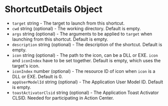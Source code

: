 # ShortcutDetails Object

* `target` string - The target to launch from this shortcut.
* `cwd` string (optional) - The working directory. Default is empty.
* `args` string (optional) - The arguments to be applied to `target` when
launching from this shortcut. Default is empty.
* `description` string (optional) - The description of the shortcut. Default
is empty.
* `icon` string (optional) - The path to the icon, can be a DLL or EXE. `icon`
and `iconIndex` have to be set together. Default is empty, which uses the
target's icon.
* `iconIndex` number (optional) - The resource ID of icon when `icon` is a
DLL or EXE. Default is 0.
* `appUserModelId` string (optional) - The Application User Model ID. Default
is empty.
* `toastActivatorClsid` string (optional) - The Application Toast Activator CLSID. Needed
for participating in Action Center.
